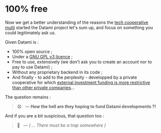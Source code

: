 # 100% free

<!-- 🚧  &nbsp; `Redaction in progress...` -->

Now we get a better understanding of the reasons the [tech cooperative multi](https://multi.coop) started the Datami project let's sum up, and focus on something you could legitimately ask us.

Given Datami is :

- 100% open source ;
- Under a [GNU GPL v3 licence](/software) ;
- Free to use, extensively (we don't ask you to create an account nor to pay to use Datami) ;
- Without any proprietary backend in its code ;
- And finally - to add to the perplexity - developped by a private cooperative for which [external investment funding is more restrictive than other private companies](https://www.cairn.info/revue-des-sciences-de-gestion-2011-3-page-97.htm)...

The question remains :

> 😧 &nbsp; — **How the hell are they hoping to fund Datami developments ?!**

And if you are a bit suspicious, that question too :

> 🤔 &nbsp; — _( ... There must be a trap somewhere )_
